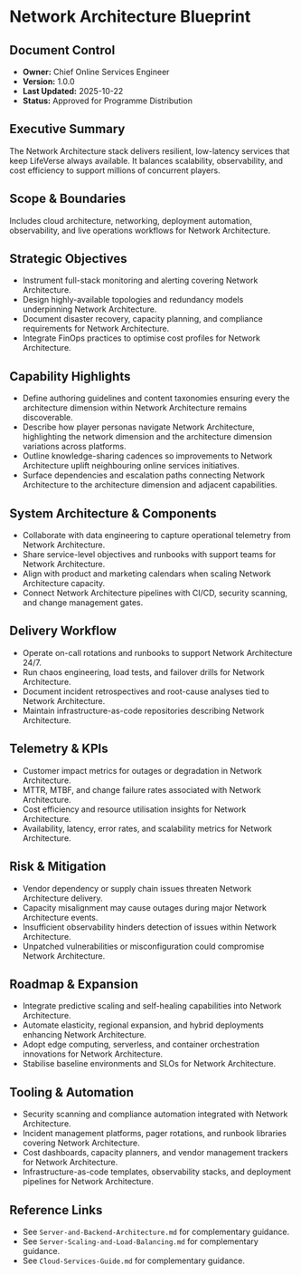# Network Architecture Blueprint
## Document Control
- **Owner:** Chief Online Services Engineer
- **Version:** 1.0.0
- **Last Updated:** 2025-10-22
- **Status:** Approved for Programme Distribution

## Executive Summary
The Network Architecture stack delivers resilient, low-latency services that keep LifeVerse always
available. It balances scalability, observability, and cost efficiency to support millions of
concurrent players.

## Scope & Boundaries
Includes cloud architecture, networking, deployment automation, observability, and live operations
workflows for Network Architecture.

## Strategic Objectives
- Instrument full-stack monitoring and alerting covering Network Architecture.
- Design highly-available topologies and redundancy models underpinning Network Architecture.
- Document disaster recovery, capacity planning, and compliance requirements for Network Architecture.
- Integrate FinOps practices to optimise cost profiles for Network Architecture.

## Capability Highlights
- Define authoring guidelines and content taxonomies ensuring every the architecture dimension within Network Architecture remains discoverable.
- Describe how player personas navigate Network Architecture, highlighting the network dimension and the architecture dimension variations across platforms.
- Outline knowledge-sharing cadences so improvements to Network Architecture uplift neighbouring online services initiatives.
- Surface dependencies and escalation paths connecting Network Architecture to the architecture dimension and adjacent capabilities.

## System Architecture & Components
- Collaborate with data engineering to capture operational telemetry from Network Architecture.
- Share service-level objectives and runbooks with support teams for Network Architecture.
- Align with product and marketing calendars when scaling Network Architecture capacity.
- Connect Network Architecture pipelines with CI/CD, security scanning, and change management gates.

## Delivery Workflow
- Operate on-call rotations and runbooks to support Network Architecture 24/7.
- Run chaos engineering, load tests, and failover drills for Network Architecture.
- Document incident retrospectives and root-cause analyses tied to Network Architecture.
- Maintain infrastructure-as-code repositories describing Network Architecture.

## Telemetry & KPIs
- Customer impact metrics for outages or degradation in Network Architecture.
- MTTR, MTBF, and change failure rates associated with Network Architecture.
- Cost efficiency and resource utilisation insights for Network Architecture.
- Availability, latency, error rates, and scalability metrics for Network Architecture.

## Risk & Mitigation
- Vendor dependency or supply chain issues threaten Network Architecture delivery.
- Capacity misalignment may cause outages during major Network Architecture events.
- Insufficient observability hinders detection of issues within Network Architecture.
- Unpatched vulnerabilities or misconfiguration could compromise Network Architecture.

## Roadmap & Expansion
- Integrate predictive scaling and self-healing capabilities into Network Architecture.
- Automate elasticity, regional expansion, and hybrid deployments enhancing Network Architecture.
- Adopt edge computing, serverless, and container orchestration innovations for Network Architecture.
- Stabilise baseline environments and SLOs for Network Architecture.

## Tooling & Automation
- Security scanning and compliance automation integrated with Network Architecture.
- Incident management platforms, pager rotations, and runbook libraries covering Network Architecture.
- Cost dashboards, capacity planners, and vendor management trackers for Network Architecture.
- Infrastructure-as-code templates, observability stacks, and deployment pipelines for Network Architecture.

## Reference Links
- See `Server-and-Backend-Architecture.md` for complementary guidance.
- See `Server-Scaling-and-Load-Balancing.md` for complementary guidance.
- See `Cloud-Services-Guide.md` for complementary guidance.
